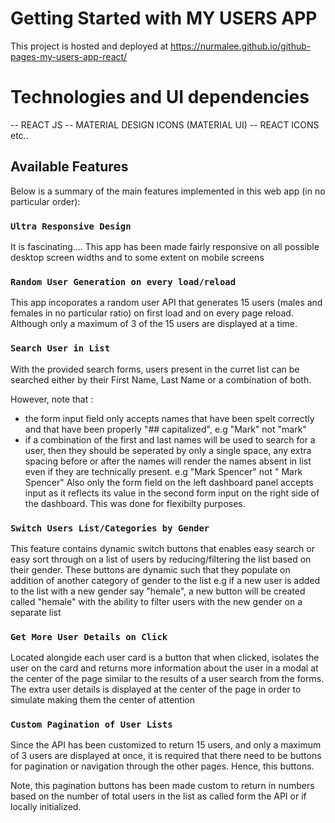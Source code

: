# Getting Started with MY USERS APP
This project is hosted and deployed at https://nurmalee.github.io/github-pages-my-users-app-react/

# Technologies and UI dependencies
  -- REACT JS
  -- MATERIAL DESIGN ICONS (MATERIAL UI)
  -- REACT ICONS etc..

## Available Features
Below is a summary of the main features implemented in this web app (in no particular order):

### `Ultra Responsive Design`
It is fascinating.... This app has been made fairly responsive on all possible desktop screen widths and to some extent on mobile screens

### `Random User Generation on every load/reload`
This app incoporates a random user API that generates 15 users (males and females in no particular ratio) on first load and on every page reload. Although only a maximum of 3 of the 15 users are displayed at a time.

### `Search User in List`
With the provided search forms, users present in the curret list can be searched either by their First Name, Last Name or a combination of both.

However, note that :
  - the form input field only accepts names that have been spelt correctly and that have been properly "## capitalized", e.g "Mark" not "mark"
  - if a combination of the first and last names will be used to search for a user, then they should be seperated by only a single space, any extra spacing before or after the names will render the names absent in list even if they are technically present. e.g "Mark Spencer" not " Mark   Spencer"
Also only the form field on the left dashboard panel accepts input as it reflects its value in the second form input on the right side of the dashboard. This was done for flexibilty purposes.

### `Switch Users List/Categories by Gender`
This feature contains dynamic switch buttons that enables easy search or easy sort through on a list of users by reducing/filtering the list based on their gender. These buttons are dynamic such that they populate on addition of another category of gender to the list e.g if a new user is added to the list with a new gender say "hemale", a new button will be created called "hemale" with the ability to filter users with the new gender on a separate list 

### `Get More User Details on Click`
Located alongide each user card is a button that when clicked, isolates the user on the card and returns more information about the user in a modal at the center of the page similar to the results of a user search from the forms. The extra user details is displayed at the center of the page in order to simulate making them the center of attention

### `Custom Pagination of User Lists`
Since the API has been customized to return 15 users, and only a maximum of 3 users are displayed at once, it is required that there need to be buttons for pagination or navigation through the other pages. Hence, this buttons. 

Note, this pagination buttons has been made custom to return in numbers based on the number of total users in the list as called form the API or if locally initialized.